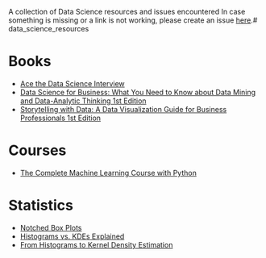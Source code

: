 A collection of Data Science resources and issues encountered
In case something is missing or a link is not working, please create an issue [here](https://github.com/vpapaioannou/data_science_resources/issues).# data_science_resources

# Books

- [Ace the Data Science Interview](https://www.acethedatascienceinterview.com/)
- [Data Science for Business: What You Need to Know about Data Mining and Data-Analytic Thinking 1st Edition](https://www.amazon.com/Data-Science-Business-Data-Analytic-Thinking/dp/1449361323)
- [Storytelling with Data: A Data Visualization Guide for Business Professionals 1st Edition](https://www.amazon.com/Storytelling-Data-Visualization-Business-Professionals/dp/1119002257?tag=swdbooks-20&language=en_US)

# Courses

- [The Complete Machine Learning Course with Python](https://www.udemy.com/course/machine-learning-course-with-python/)

# Statistics

- [Notched Box Plots](https://sites.google.com/site/davidsstatistics/davids-statistics/notched-box-plots)
- [Histograms vs. KDEs Explained](https://towardsdatascience.com/histograms-vs-kdes-explained-ed62e7753f12)
- [From Histograms to Kernel Density Estimation](https://www.statology.org/from-histograms-to-kernel-density-estimation/)
